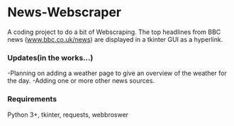 # News-Webscraper

A coding project to do a bit of Webscraping. The top headlines from BBC news (www.bbc.co.uk/news) are displayed in a tkinter GUI as a hyperlink. 

### Updates(in the works...)
  
-Planning on adding a weather page to give an overview of the weather for the day. 
-Adding one or more other news sources.


### Requirements 

Python 3+, tkinter, requests, webbroswer

